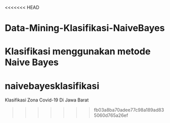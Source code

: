 <<<<<<< HEAD
# Data-Mining-Klasifikasi-NaiveBayes
Klasifikasi menggunakan metode Naive Bayes
=======
# naivebayesklasifikasi
Klasifikasi Zona Covid-19 Di Jawa Barat
>>>>>>> fb03a8ba70adee77c98a189ad835060d765a26ef
